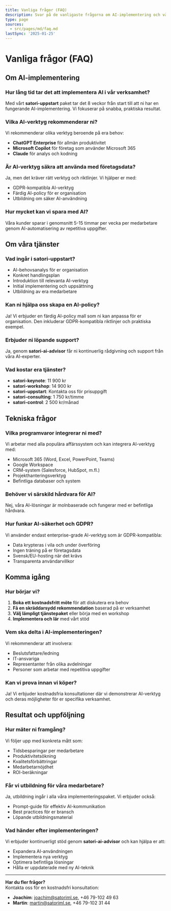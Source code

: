 ```yaml
---
title: Vanliga frågor (FAQ)
description: Svar på de vanligaste frågorna om AI-implementering och våra tjänster
type: page
sources:
  - src/pages/md/faq.md
lastSync: '2025-01-25'
---
```


# Vanliga frågor (FAQ)

## Om AI-implementering

### Hur lång tid tar det att implementera AI i vår verksamhet?
Med vårt **satori-uppstart** paket tar det 8 veckor från start till att ni har en fungerande AI-implementering. Vi fokuserar på snabba, praktiska resultat.

### Vilka AI-verktyg rekommenderar ni?
Vi rekommenderar olika verktyg beroende på era behov:
- **ChatGPT Enterprise** för allmän produktivitet
- **Microsoft Copilot** för företag som använder Microsoft 365
- **Claude** för analys och kodning

### Är AI-verktyg säkra att använda med företagsdata?
Ja, men det kräver rätt verktyg och riktlinjer. Vi hjälper er med:
- GDPR-kompatibla AI-verktyg
- Färdig AI-policy för er organisation
- Utbildning om säker AI-användning

### Hur mycket kan vi spara med AI?
Våra kunder sparar i genomsnitt 5-15 timmar per vecka per medarbetare genom AI-automatisering av repetitiva uppgifter.

## Om våra tjänster

### Vad ingår i satori-uppstart?
- AI-behovsanalys för er organisation
- Konkret handlingsplan
- Introduktion till relevanta AI-verktyg
- Initial implementering och uppsättning
- Utbildning av era medarbetare

### Kan ni hjälpa oss skapa en AI-policy?
Ja! Vi erbjuder en färdig AI-policy mall som ni kan anpassa för er organisation. Den inkluderar GDPR-kompatibla riktlinjer och praktiska exempel.

### Erbjuder ni löpande support?
Ja, genom **satori-ai-advisor** får ni kontinuerlig rådgivning och support från våra AI-experter.

### Vad kostar era tjänster?
- **satori-keynote**: 11 900 kr
- **satori-workshop**: 14 900 kr  
- **satori-uppstart**: Kontakta oss för prisuppgift
- **satori-consulting**: 1 750 kr/timme
- **satori-control**: 2 500 kr/månad

## Tekniska frågor

### Vilka programvaror integrerar ni med?
Vi arbetar med alla populära affärssystem och kan integrera AI-verktyg med:
- Microsoft 365 (Word, Excel, PowerPoint, Teams)
- Google Workspace
- CRM-system (Salesforce, HubSpot, m.fl.)
- Projekthanteringsverktyg
- Befintliga databaser och system

### Behöver vi särskild hårdvara för AI?
Nej, våra AI-lösningar är molnbaserade och fungerar med er befintliga hårdvara.

### Hur funkar AI-säkerhet och GDPR?
Vi använder endast enterprise-grade AI-verktyg som är GDPR-kompatibla:
- Data krypteras i vila och under överföring
- Ingen träning på er företagsdata
- Svensk/EU-hosting när det krävs
- Transparenta användarvillkor

## Komma igång

### Hur börjar vi?
1. **Boka ett kostnadsfritt möte** för att diskutera era behov
2. **Få en skräddarsydd rekommendation** baserad på er verksamhet  
3. **Välj lämpligt tjänstepaket** eller börja med en workshop
4. **Implementera och lär** med vårt stöd

### Vem ska delta i AI-implementeringen?
Vi rekommenderar att involvera:
- Beslutsfattare/ledning
- IT-ansvariga
- Representanter från olika avdelningar
- Personer som arbetar med repetitiva uppgifter

### Kan vi prova innan vi köper?
Ja! Vi erbjuder kostnadsfria konsultationer där vi demonstrerar AI-verktyg och deras möjligheter för er specifika verksamhet.

## Resultat och uppföljning

### Hur mäter ni framgång?
Vi följer upp med konkreta mått som:
- Tidsbesparingar per medarbetare
- Produktivitetsökning
- Kvalitetsförbättringar
- Medarbetarnöjdhet
- ROI-beräkningar

### Får vi utbildning för våra medarbetare?
Ja, utbildning ingår i alla våra implementeringspaket. Vi erbjuder också:
- Prompt-guide för effektiv AI-kommunikation
- Best practices för er bransch
- Löpande utbildningsmaterial

### Vad händer efter implementeringen?
Vi erbjuder kontinuerligt stöd genom **satori-ai-advisor** och kan hjälpa er att:
- Expandera AI-användningen
- Implementera nya verktyg
- Optimera befintliga lösningar
- Hålla er uppdaterade med ny AI-teknik

---

**Har du fler frågor?**  
Kontakta oss för en kostnadsfri konsultation:
- **Joachim**: joachim@satoriml.se, +46 79-102 49 63
- **Martin**: martin@satoriml.se, +46 79-102 31 44 